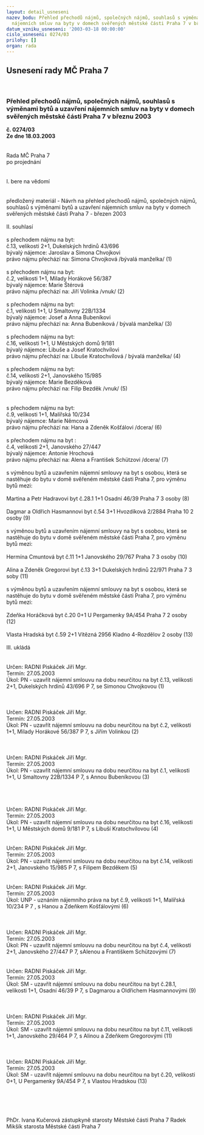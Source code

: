 ```yaml
---
layout: detail_usneseni
nazev_bodu: Přehled přechodů nájmů, společných nájmů, souhlasů s výměnami bytů a uzavření
  nájemních smluv na byty v domech svěřených městské části Praha 7 v březnu 2003
datum_vzniku_usneseni: '2003-03-18 00:00:00'
cislo_usneseni: 0274/03
prilohy: []
organ: rada
---
```

<div id="ucUsn_pList" class="usn">
	<span><h2>Usnesení rady MČ Praha 7 </h2>
<br></span><div class="standBody">
<span><h3>Přehled přechodů nájmů, společných nájmů, souhlasů s výměnami bytů a uzavření nájemních smluv na byty v domech svěřených městské části Praha 7 v březnu 2003</h3></span><div class="center">
		<strong>č. 0274/03</strong><br>
	</div>
<div class="center">
		<strong>Ze dne 18.03.2003</strong><br><br>
	</div>
<br>Rada MČ Praha 7<br>po projednání<br><br><br>I.	bere na vědomí<br><br> <br>předložený materiál - Návrh na přehled přechodů nájmů, společných nájmů, souhlasů s výměnami bytů a uzavření nájemních smluv na byty v domech svěřených městské části Praha 7 - březen 2003<br><br>II.	souhlasí<br><br>s přechodem nájmu na byt:<br>č.13, velikosti 2+1, Dukelských hrdinů 43/696<br>bývalý nájemce: Jaroslav a Simona Chvojkovi<br>právo nájmu přechází na: Simona Chvojková  /bývalá manželka/                                                         (1)<br><br>s přechodem nájmu na byt:<br>č.2, velikosti 1+1, Milady Horákové 56/387<br>bývalý nájemce: Marie Štérová<br>právo nájmu přechází na: Jiří Volinka  /vnuk/                                                                                        (2)<br><br>s přechodem nájmu na byt:<br> č.1, velikosti 1+1, U Smaltovny 22B/1334<br> bývalý nájemce: Josef a Anna Bubeníkovi<br>právo nájmu přechází na: Anna Bubeníková / bývalá manželka/                                                           (3)     <br><br>s přechodem nájmu na byt:<br>č.16, velikosti 1+1, U Městských domů 9/181 <br>bývalý nájemce: Libuše a Josef Kratochvílovi<br>právo nájmu přechází na: Libuše Kratochvílová / bývalá manželka/                                                     (4)<br><br>s přechodem nájmu na byt:<br>č.14, velikosti 2+1, Janovského 15/985<br>bývalý nájemce: Marie Bezděková<br>právo nájmu přechází na: Filip Bezděk /vnuk/                                                                                       (5)<br><br><br>s přechodem nájmu na byt:<br>č.9, velikosti 1+1, Malířská 10/234   <br>bývalý nájemce: Marie Němcová<br>právo nájmu přechází na: Hana a Zdeněk Košťálovi /dcera/                                                               (6)<br><br>s přechodem nájmu na byt :<br>č.4, velikosti 2+1, Janovského 27/447<br>bývalý nájemce: Antonie Hrochová<br>právo nájmu přechází na: Alena a František Schützovi /dcera/                                                           (7)<br><br>s výměnou bytů a uzavřením nájemní smlouvy na byt s osobou, která se nastěhuje do bytu v domě svěřeném městské části Praha 7, pro výměnu bytů mezi:<br> <br>Martina a Petr Hadravovi                       byt č.28.1  1+1     Osadní 46/39               Praha 7     3 osoby (8)                                           <br>                                                                                       <br>Dagmar a Oldřich Hasmannovi              byt č.54     3+1     Hvozdíková 2/2884     Praha 10   2 osoby (9)    <br><br>s výměnou bytů a uzavřením nájemní smlouvy na byt s osobou, která se nastěhuje do bytu v domě svěřeném městské části Praha 7, pro výměnu bytů mezi:<br><br>Hermína Cmuntová                      byt č.11    1+1      Janovského 29/767      Praha 7          3 osoby   (10)              <br> <br>Alina a Zdeněk Gregorovi            byt č.13    3+1      Dukelských hrdinů 22/971 Praha 7    3 soby     (11)            <br><br>s výměnou bytů a uzavřením nájemní smlouvy na byt s osobou, která se nastěhuje do bytu v domě svěřeném městské části Praha 7, pro výměnu bytů mezi:<br><br>Zdeňka Horáčková                              byt č.20    0+1     U Pergamenky 9A/454  Praha 7    2 osoby  (12) <br><br>Vlasta Hradská                                    byt č.59    2+1     Vítězná 2956  Kladno 4-Rozdělov 2 osoby (13)<br><br>III.	ukládá <br><br> <br>Určen:	RADNI Piskáček Jiří Mgr.<br>Termín: 27.05.2003<br>Úkol:	PN - uzavřít nájemní smlouvu na dobu neurčitou na byt č.13, velikosti 2+1, Dukelských hrdinů 43/696 P 7,  se Simonou Chvojkovou  (1)                              <br> <br><br><br>Určen:	RADNI Piskáček Jiří Mgr.<br>Termín: 27.05.2003<br>Úkol:	PN - uzavřít nájemní smlouvu na dobu neurčitou na byt č.2, velikosti 1+1, Milady Horákové 56/387  P 7, s Jiřím Volinkou (2)<br> <br><br> <br>Určen:	RADNI Piskáček Jiří Mgr.<br>Termín: 27.05.2003<br>Úkol:	PN - uzavřít nájemní smlouvu na dobu neurčitou na byt č.1, velikosti 1+1, U Smaltovny 22B/1334 P 7, s Annou Bubeníkovou (3)<br> <br><br><br><br>Určen:	RADNI Piskáček Jiří Mgr.<br>Termín: 27.05.2003<br>Úkol:	PN - uzavřít nájemní smlouvu na dobu neurčitou na byt č.16, velikosti 1+1, U Městských domů 9/181 P 7, s Libuší Kratochvílovou (4)<br> <br> <br>Určen:	RADNI Piskáček Jiří Mgr.<br>Termín: 27.05.2003<br>Úkol:	PN - uzavřít nájemní smlouvu na dobu neurčitou na byt č.14, velikosti 2+1, Janovského 15/985 P 7, s Filipem Bezděkem (5)<br> <br> <br>Určen:	RADNI Piskáček Jiří Mgr.<br>Termín: 27.05.2003<br>Úkol:	UNP - uznáním nájemního práva na  byt č.9, velikosti 1+1, Malířská 10/234  P 7 , s Hanou a Zdeňkem Košťálovými  (6)<br> <br><br> <br>Určen:	RADNI Piskáček Jiří Mgr.<br>Termín: 27.05.2003<br>Úkol:	PN - uzavřít nájemní smlouvu na dobu neurčitou na byt č.4, velikosti 2+1, Janovského 27/447 P 7, sAlenou a Františkem Schützovými (7)<br> <br> <br>Určen:	RADNI Piskáček Jiří Mgr.<br>Termín: 27.05.2003<br>Úkol:	SM - uzavřít nájemní smlouvu na dobu neurčitou na byt č.28.1, velikosti 1+1, Osadní 46/39  P 7, s  Dagmarou a Oldřichem Hasmannovými   (9)<br> <br><br> <br>Určen:	RADNI Piskáček Jiří Mgr.<br>Termín: 27.05.2003<br>Úkol:	SM - uzavřít nájemní smlouvu na dobu neurčitou na byt č.11, velikosti 1+1, Janovského 29/464 P 7, s Alinou a Zdeňkem Gregorovými (11)<br> <br><br> <br>Určen:	RADNI Piskáček Jiří Mgr.<br>Termín: 27.05.2003<br>Úkol:	SM - uzavřít nájemní smlouvu na dobu neurčitou na byt č.20,  velikosti 0+1, U Pergamenky 9A/454 P 7, s Vlastou Hradskou (13)<br> <br> <br> <br> <br>	<br>PhDr. Ivana Kučerová zástupkyně starosty Městské části Praha 7	 Radek Mikšík starosta Městské části Praha 7<br>	<br><br>
</div>
</div>